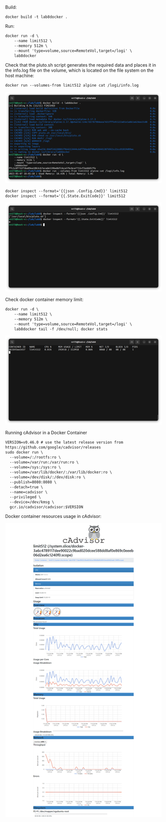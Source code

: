 Build:

```
docker build -t lab8docker .
```

Run:

```
docker run -d \
    --name limit512 \
    --memory 512m \
    --mount 'type=volume,source=RemoteVol,target=/logi' \
    lab8docker
```

Check that the pluto.sh script generates the required data and places it in the info.log file on the volume, which is located on the file system on the host machine:

```
docker run --volumes-from limit512 alpine cat /logi/info.log
```

![Alt text](./screenshots/4a_1.png "info.log file")

```
docker inspect --format='{{json .Config.Cmd}}' limit512
docker inspect --format='{{.State.ExitCode}}' limit512
```

![Alt text](./screenshots/4a_2.png "Inspect container")

Check docker container memory limit:

```
docker run -d \
    --name limit512 \
    --memory 512m \
    --mount 'type=volume,source=RemoteVol,target=/logi' \
    lab8docker tail -f /dev/null; docker stats
```

![Alt text](./screenshots/4b.png "Docker container memory limit")

Running cAdvisor in a Docker Container

```
VERSION=v0.46.0 # use the latest release version from https://github.com/google/cadvisor/releases
sudo docker run \
  --volume=/:/rootfs:ro \
  --volume=/var/run:/var/run:ro \
  --volume=/sys:/sys:ro \
  --volume=/var/lib/docker/:/var/lib/docker:ro \
  --volume=/dev/disk/:/dev/disk:ro \
  --publish=8080:8080 \
  --detach=true \
  --name=cadvisor \
  --privileged \
  --device=/dev/kmsg \
  gcr.io/cadvisor/cadvisor:$VERSION
```

Docker container resources usage in cAdvisor:

![Alt text](./screenshots/cadvisor.png "cAdvisor")